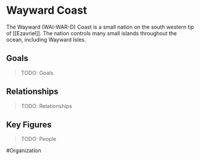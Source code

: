 # Wayward Coast
The Wayward (WAI-WAR-D) Coast is a small nation on the south western tip of [[Ezavriel]]. The nation controls many small islands throughout the ocean, including Wayward Isles. 

## Goals
> TODO: Goals

## Relationships
> TODO: Relationships

## Key Figures
> TODO: People

#Organization